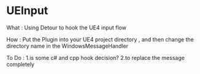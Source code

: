 # UEInput
What : Using Detour to hook the UE4 input flow

How : Put the Plugin into your UE4 project directory , and then change the directory name in the WindowsMessageHandler

To Do : 1.is some c# and cpp hook decision?
        2.to replace the message completely
